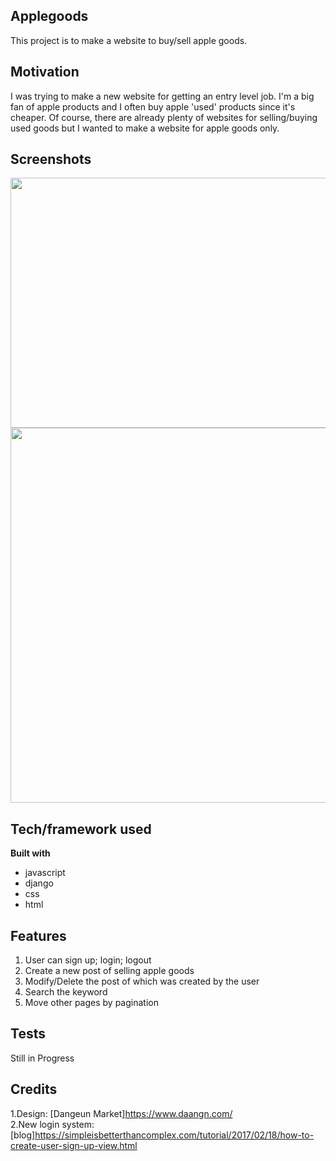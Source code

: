 ## Applegoods
This project is to make a website to buy/sell apple goods. 

## Motivation
I was trying to make a new website for getting an entry level job. I'm a big fan of apple products and I often buy apple 'used' products since it's cheaper. Of course, there are already plenty of websites for selling/buying used goods but I wanted to make a website for apple goods only.

## Screenshots
<img width="600" height="400"  src="https://user-images.githubusercontent.com/70610569/93301223-16eef100-f833-11ea-8be2-5dfbf46f8735.png">
<img width="600" height-"400" src="https://user-images.githubusercontent.com/70610569/93301415-5e757d00-f833-11ea-8b3a-1df5563b6c56.png">

## Tech/framework used

<b>Built with</b>
- javascript
- django
- css
- html

## Features
<b></b>
1. User can sign up; login; logout
2. Create a new post of selling apple goods
3. Modify/Delete the post of which was created by the user
4. Search the keyword
5. Move other pages by pagination


## Tests
Still in Progress


## Credits

1.Design: [Dangeun Market]https://www.daangn.com/ </br>
2.New login system: [blog]https://simpleisbetterthancomplex.com/tutorial/2017/02/18/how-to-create-user-sign-up-view.html

